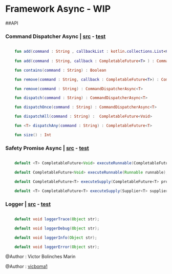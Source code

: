 # Framework Async - WIP

##API

### Command Dispatcher Async | [src](https://github.com/CoEValencia/fwk/blob/master/src/main/java/body/core/commandDispatcher/CommandDispatcherAsyncImpl.kt) - [test](https://github.com/CoEValencia/fwk/blob/master/src/test/java/body/core/commandDispatcher/CommandDispatcherAsyncImplTest.java)
```kotlin

    fun add(command : String , callbackList : kotlin.collections.List<CompletableFuture<T>> ) : CommandDispatcherAsync<T>
    
    fun add(command : String, callback : CompletableFuture<T> ) : CommandDispatcherAsync<T>

    fun contains(command : String) : Boolean

    fun remove(command : String, callback : CompletableFuture<T>) : CommandDispatcherAsync<T>

    fun remove(command : String) : CommandDispatcherAsync<T>

    fun dispatch(command : String) : CommandDispatcherAsync<T>

    fun dispatchOnce(command : String) : CommandDispatcherAsync<T>

    fun dispatchAll(command : String) :  CompletableFuture<Void>

    fun <T> dispatchAny(command : String) : CompletableFuture<T>

    fun size() : Int
```

### Safety Promise Async | [src](https://github.com/CoEValencia/fwk/blob/master/src/main/java/body/core/safetyPromise/SafetyPromiseAsync.java) - [test](https://github.com/CoEValencia/fwk/blob/master/src/test/java/body/core/safetyPromise/SafetyPromiseAsyncTest.java)
```java

    default <T> CompletableFuture<Void> executeRunnable(CompletableFuture<T> promise);

    default CompletableFuture<Void> executeRunnable(Runnable runnable);

    default CompletableFuture<T> executeSupply(CompletableFuture<T> promise);

    default <T> CompletableFuture<T> executeSupply(Supplier<T> supplier) ;
```

### Logger | [src](https://github.com/CoEValencia/fwk/blob/master/src/main/java/body/core/logger/Loggerable.java) - [test](https://github.com/CoEValencia/fwk/blob/master/src/test/java/body/core/logger/LoggerableTest.java)
```java

    default void loggerTrace(Object str);

    default void loggerDebug(Object str);

    default void loggerInfo(Object str);

    default void loggerError(Object str);
```


@Author : Victor Bolinches Marin

@Author : [vicboma1](https://www.google.es/#q=vicboma1)

